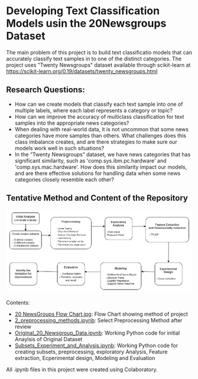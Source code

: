 # Developing Text Classification Models usin the 20Newsgroups Dataset

The main problem of this project is to build text classificatio models that can accurately classify text samples in to one of the distinct categories. 
The project uses "Twenty Newsgroups" dataset available through scikit-learn at <a href="https://scikit-learn.org/0.19/datasets/twenty_newsgroups.html" target="_blank">https://scikit-learn.org/0.19/datasets/twenty_newsgroups.html</a>

## Research Questions:
<ul>
  <li>How can we create models that classify each text sample into one of multiple labels, where each label represents a category or topic?</li>
  <li> How can we improve the accuracy of multiclass classification for text samples into the appropriate news categories?</li>
  <li>When dealing with real-world data, it is not uncommon that some news categories have more samples than others. What challenges does this class imbalance creates, and are there strategies to make sure our models work well in such situations?</li>
  <li>In the “Twenty Newsgroups” dataset, we have news categories that has significant similarity, such as 'comp.sys.ibm.pc.hardware' and 'comp.sys.mac.hardware'. How does this similarity impact our models, and are there effective solutions for handling data when some news categories closely resemble each other?</li>
  
</ul>

## Tentative Method and Content of the Repository


<img alt ="Project Method Flow Chart" src="https://github.com/Satomiko/20Newsgroups/blob/main/20%20NewsGroups%20Flow%20Chart.jpg">


Contents:
<ul>
<li> <a href='https://github.com/Satomiko/20Newsgroups/blob/main/20%20NewsGroups%20Flow%20Chart.jpg'>20 NewsGroups Flow Chart.jpg</a>: Flow Chart showing method of project</li>
<li> <a href='https://github.com/Satomiko/20Newsgroups/blob/main/2_preprocessing_methods.ipynb'>2_preprocessing_methods.ipynb</a>: Select Preprocessing Method after review</li>
<li> <a href='https://github.com/Satomiko/20Newsgroups/blob/main/Original_20_Newsgroup_Data.ipynb'>Original_20_Newsgroup_Data.ipynb</a>: Working Python code for initial Anaylsis of Original Dataset</li>
<li> <a href='https://github.com/Satomiko/20Newsgroups/blob/main/Subsets_Experiment_and_Analysis.ipynb'>Subsets_Experiment_and_Analysis.ipynb</a>: Working Python code for creating subsets, preprocessing, exploratory Analysis, Feature extraction, Ecperimental design, Modeling and Evaluation</li>

</ul>
All .ipynb files in this project were created using Colaboratory. 

